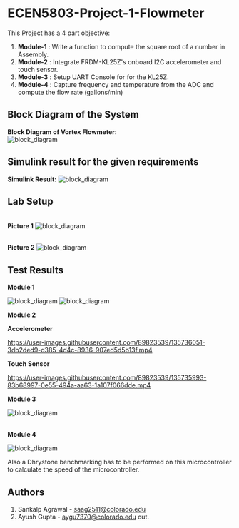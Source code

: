 # ECEN5803-Project-1-Flowmeter   
This Project has a 4 part objective: 
1. **Module-1** : Write a function to compute the square root of a number in Assembly.
2. **Module-2** : Integrate FRDM-KL25Z's onboard I2C accelerometer and touch sensor.   
3. **Module-3** : Setup UART Console for for the KL25Z.
4. **Module-4** : Capture frequency and temperature from the ADC and compute the flow rate (gallons/min)

## Block Diagram of the System
**Block Diagram of Vortex Flowmeter:**  
   ![block_diagram](https://github.com/ayushgupta98/ECEN5803-Project-1-Flowmeter/blob/main/Block%20Diagram/Flowmeter%20Solution%20Block%20Diagram.jpg)

## Simulink result for the given requirements
**Simulink Result:**
   ![block_diagram](https://github.com/ayushgupta98/ECEN5803-Project-1-Flowmeter/blob/main/Module-4/Simulink/simulink%20result.jpg)

## Lab Setup
<br>**Picture 1**
   ![block_diagram](https://github.com/ayushgupta98/ECEN5803-Project-1-Flowmeter/blob/main/Lab%20Setup/lab_1.jpg)
 
 
<br>**Picture 2**
   ![block_diagram](https://github.com/ayushgupta98/ECEN5803-Project-1-Flowmeter/blob/main/Lab%20Setup/lab_2.jpg) 
   
## Test Results
**Module 1**

![block_diagram](https://github.com/ayushgupta98/ECEN5803-Project-1-Flowmeter/blob/main/Module-1/test%20results/Input_1.jpg)
![block_diagram](https://github.com/ayushgupta98/ECEN5803-Project-1-Flowmeter/blob/main/Module-1/test%20results/output_1.png)
	
**Module 2**

**Accelerometer**
	
https://user-images.githubusercontent.com/89823539/135736051-3db2ded9-d385-4d4c-8936-907ed5d5b13f.mp4

**Touch Sensor**

https://user-images.githubusercontent.com/89823539/135735993-83b68997-0e55-494a-aa63-1a107f066dde.mp4
	
**Module 3**

![block_diagram](https://github.com/ayushgupta98/ECEN5803-Project-1-Flowmeter/blob/main/Module-3/test%20results/uart%20debug%20monitor.jpg)
	
<br>**Module 4**

![block_diagram](https://github.com/ayushgupta98/ECEN5803-Project-1-Flowmeter/blob/main/Module-4/test%20results/uart%20monitor.jpg)

Also a Dhrystone benchmarking has to be performed on this microcontroller to calculate the speed of the microcontroller.    

## Authors  
1. Sankalp Agrawal - saag2511@colorado.edu   
2. Ayush Gupta - aygu7370@colorado.edu
out.
